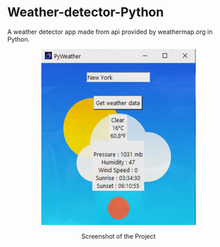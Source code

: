 # Weather-detector-Python
A weather detector app made from api provided by weathermap.org in Python.

<p align="center">
  <img width="350" height="400" src="https://github.com/JoelShine/Weather-detector-Python/blob/main/weather_images/PyWeather.png">
</p>

<p align="center">
  Screenshot of the Project
  </p>
